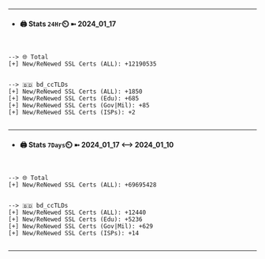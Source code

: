 

---
- #### 🖨️ **Stats** `24Hr`⏲️ ➼ 2024_01_17
```console


--> 🌐 Total
[+] New/ReNewed SSL Certs (ALL): +12190535


--> 🇧🇩 bd_ccTLDs
[+] New/ReNewed SSL Certs (ALL): +1850
[+] New/ReNewed SSL Certs (Edu): +685
[+] New/ReNewed SSL Certs (Gov|Mil): +85
[+] New/ReNewed SSL Certs (ISPs): +2


```

---
- #### 🖨️ **Stats** `7Days`⏲️ ➼ 2024_01_17 <--> 2024_01_10
```console


--> 🌐 Total
[+] New/ReNewed SSL Certs (ALL): +69695428


--> 🇧🇩 bd_ccTLDs
[+] New/ReNewed SSL Certs (ALL): +12440
[+] New/ReNewed SSL Certs (Edu): +5236
[+] New/ReNewed SSL Certs (Gov|Mil): +629
[+] New/ReNewed SSL Certs (ISPs): +14


```

---

